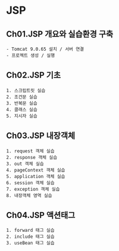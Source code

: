 # JSP

## Ch01.JSP 개요와 실습환경 구축
	- Tomcat 9.0.65 설치 / 서버 연결
	- 프로젝트 생성 / 실행
	
## Ch02.JSP 기초
	1. 스크립트릿 실습
	2. 조건문 실습
	3. 반복문 실습
	4. 클래스 실습
	5. 지시자 실습
	
## Ch03.JSP 내장객체
	1. request 객체 실습
	2. response 객체 실습
	3. out 객체 실습
	4. pageContext 객체 실습
	5. application 객체 실습
	6. session 객체 실습
	7. exception 객체 실습
	8. 내장객체 영역 실습
	
## Ch04.JSP 액션태그
	1. forward 태그 실습
	2. include 태그 실습
	3. useBean 태그 실습